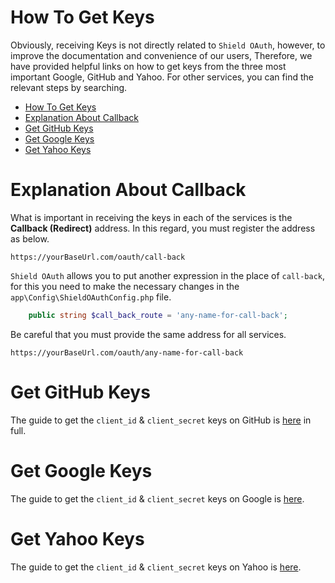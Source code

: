 # How To Get Keys
  
Obviously, receiving Keys is not directly related to `Shield OAuth`, however, to improve the documentation and convenience of our users, Therefore, we have provided helpful links on how to get keys from the three most important Google, GitHub and Yahoo. For other services, you can find the relevant steps by searching.
- [How To Get Keys](#how-to-get-keys)
- [Explanation About Callback](#explanation-about-callback)
- [Get GitHub Keys](#get-github-keys)
- [Get Google Keys](#get-google-keys)
- [Get Yahoo Keys](#get-yahoo-keys)


# Explanation About Callback
What is important in receiving the keys in each of the services is the **Callback (Redirect)** address. In this regard, you must register the address as below.
```
https://yourBaseUrl.com/oauth/call-back
```
`Shield OAuth` allows you to put another expression in the place of `call-back`, for this you need to make the necessary changes in the `app\Config\ShieldOAuthConfig.php` file.

```php
    public string $call_back_route = 'any-name-for-call-back';
```

Be careful that you must provide the same address for all services.

```
https://yourBaseUrl.com/oauth/any-name-for-call-back
```

# Get GitHub Keys
The guide to get the `client_id` & `client_secret` keys on GitHub is [here](https://docs.github.com/en/developers/apps/building-oauth-apps/creating-an-oauth-app) in full.

# Get Google Keys
The guide to get the `client_id` & `client_secret` keys on Google is [here](https://www.balbooa.com/gridbox-documentation/how-to-get-google-client-id-and-client-secret).

# Get Yahoo Keys
The guide to get the `client_id` & `client_secret` keys on Yahoo is [here](https://developer.yahoo.com/apps/create/).